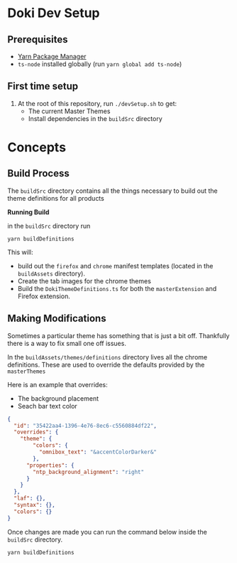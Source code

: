 # Doki Dev Setup

## Prerequisites

- [Yarn Package Manager](https://classic.yarnpkg.com/en/docs/install/#debian-stable)
- `ts-node` installed globally (run `yarn global add ts-node`)


## First time setup

1. At the root of this repository, run `./devSetup.sh` to get:
    - The current Master Themes
    - Install dependencies in the `buildSrc` directory
    
# Concepts

## Build Process

The `buildSrc` directory contains all the things necessary to build out the theme definitions for all products

**Running Build**

in the `buildSrc` directory run

```shell
yarn buildDefinitions
```

This will:

- build out the `firefox` and `chrome` manifest templates (located in the `buildAssets` directory).
- Create the tab images for the chrome themes
- Build the `DokiThemeDefinitions.ts` for both the `masterExtension` and Firefox extension.

## Making Modifications

Sometimes a particular theme has something that is just a bit off.
Thankfully there is a way to fix small one off issues.

In the `buildAssets/themes/definitions` directory lives all the chrome definitions.
These are used to override the defaults provided by the `masterThemes`

Here is an example that overrides:

- The background placement
- Seach bar text color

```json
{
  "id": "35422aa4-1396-4e76-8ec6-c5560884df22",
  "overrides": {
    "theme": {
        "colors": {
          "omnibox_text": "&accentColorDarker&"
        },
      "properties": {
        "ntp_background_alignment": "right"
      }
    }
  },
  "laf": {},
  "syntax": {},
  "colors": {}
}
```

Once changes are made you can run the command below inside the `buildSrc` directory.

```shell
yarn buildDefinitions
```

